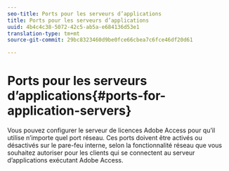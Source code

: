 ```yaml
---
seo-title: Ports pour les serveurs d’applications
title: Ports pour les serveurs d’applications
uuid: 4b4c4c38-5072-42c5-ab5a-e684136d53e1
translation-type: tm+mt
source-git-commit: 29bc8323460d9be0fce66cbea7c6fce46df20d61

---
```



# Ports pour les serveurs d’applications{#ports-for-application-servers}

Vous pouvez configurer le serveur de licences Adobe Access pour qu’il utilise n’importe quel port réseau. Ces ports doivent être activés ou désactivés sur le pare-feu interne, selon la fonctionnalité réseau que vous souhaitez autoriser pour les clients qui se connectent au serveur d’applications exécutant Adobe Access.
